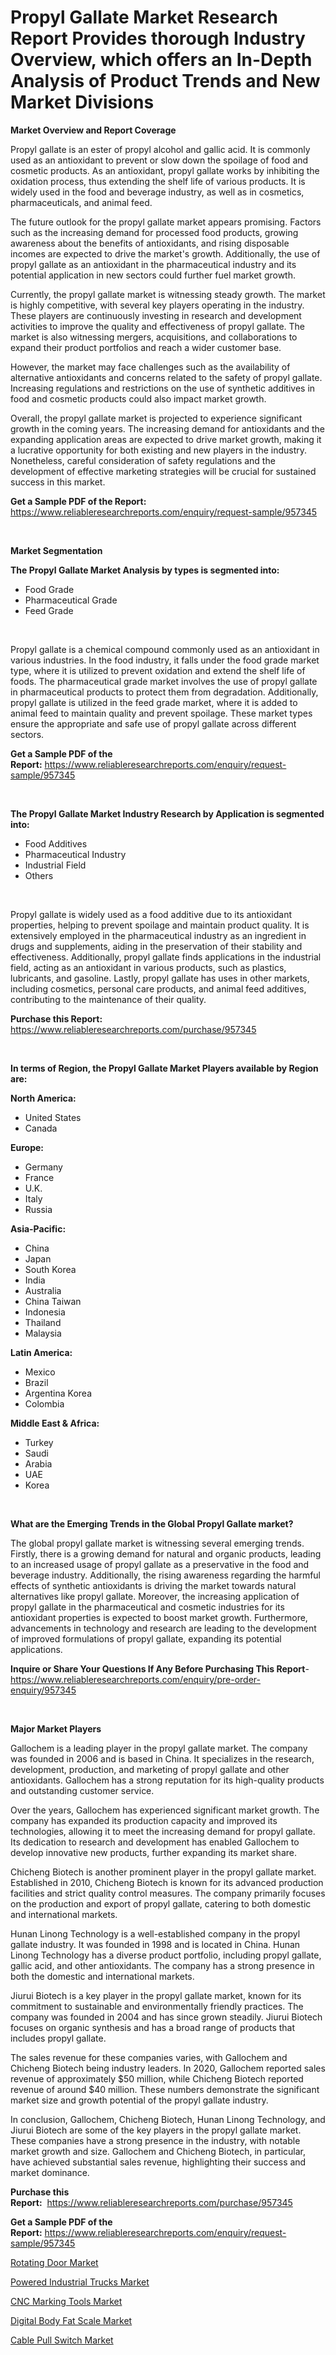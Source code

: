 <p><h1>Propyl Gallate Market Research Report Provides thorough Industry Overview, which offers an In-Depth Analysis of Product Trends and New Market Divisions</h1></p><p><strong>Market Overview and Report Coverage</strong></p>
<p><p>Propyl gallate is an ester of propyl alcohol and gallic acid. It is commonly used as an antioxidant to prevent or slow down the spoilage of food and cosmetic products. As an antioxidant, propyl gallate works by inhibiting the oxidation process, thus extending the shelf life of various products. It is widely used in the food and beverage industry, as well as in cosmetics, pharmaceuticals, and animal feed.</p><p>The future outlook for the propyl gallate market appears promising. Factors such as the increasing demand for processed food products, growing awareness about the benefits of antioxidants, and rising disposable incomes are expected to drive the market's growth. Additionally, the use of propyl gallate as an antioxidant in the pharmaceutical industry and its potential application in new sectors could further fuel market growth.</p><p>Currently, the propyl gallate market is witnessing steady growth. The market is highly competitive, with several key players operating in the industry. These players are continuously investing in research and development activities to improve the quality and effectiveness of propyl gallate. The market is also witnessing mergers, acquisitions, and collaborations to expand their product portfolios and reach a wider customer base.</p><p>However, the market may face challenges such as the availability of alternative antioxidants and concerns related to the safety of propyl gallate. Increasing regulations and restrictions on the use of synthetic additives in food and cosmetic products could also impact market growth.</p><p>Overall, the propyl gallate market is projected to experience significant growth in the coming years. The increasing demand for antioxidants and the expanding application areas are expected to drive market growth, making it a lucrative opportunity for both existing and new players in the industry. Nonetheless, careful consideration of safety regulations and the development of effective marketing strategies will be crucial for sustained success in this market.</p></p>
<p><strong>Get a Sample PDF of the Report:</strong> <a href="https://www.reliableresearchreports.com/enquiry/request-sample/957345">https://www.reliableresearchreports.com/enquiry/request-sample/957345</a></p>
<p>&nbsp;</p>
<p><strong>Market Segmentation</strong></p>
<p><strong>The Propyl Gallate Market Analysis by types is segmented into:</strong></p>
<p><ul><li>Food Grade</li><li>Pharmaceutical Grade</li><li>Feed Grade</li></ul></p>
<p>&nbsp;</p>
<p><p>Propyl gallate is a chemical compound commonly used as an antioxidant in various industries. In the food industry, it falls under the food grade market type, where it is utilized to prevent oxidation and extend the shelf life of foods. The pharmaceutical grade market involves the use of propyl gallate in pharmaceutical products to protect them from degradation. Additionally, propyl gallate is utilized in the feed grade market, where it is added to animal feed to maintain quality and prevent spoilage. These market types ensure the appropriate and safe use of propyl gallate across different sectors.</p></p>
<p><strong>Get a Sample PDF of the Report:</strong>&nbsp;<a href="https://www.reliableresearchreports.com/enquiry/request-sample/957345">https://www.reliableresearchreports.com/enquiry/request-sample/957345</a></p>
<p>&nbsp;</p>
<p><strong>The Propyl Gallate Market Industry Research by Application is segmented into:</strong></p>
<p><ul><li>Food Additives</li><li>Pharmaceutical Industry</li><li>Industrial Field</li><li>Others</li></ul></p>
<p>&nbsp;</p>
<p><p>Propyl gallate is widely used as a food additive due to its antioxidant properties, helping to prevent spoilage and maintain product quality. It is extensively employed in the pharmaceutical industry as an ingredient in drugs and supplements, aiding in the preservation of their stability and effectiveness. Additionally, propyl gallate finds applications in the industrial field, acting as an antioxidant in various products, such as plastics, lubricants, and gasoline. Lastly, propyl gallate has uses in other markets, including cosmetics, personal care products, and animal feed additives, contributing to the maintenance of their quality.</p></p>
<p><strong>Purchase this Report:</strong>&nbsp; <a href="https://www.reliableresearchreports.com/purchase/957345">https://www.reliableresearchreports.com/purchase/957345</a></p>
<p>&nbsp;</p>
<p><strong>In terms of Region, the Propyl Gallate Market Players available by Region are:</strong></p>
<p>
    <p> <strong> North America: </strong>
        <ul>
            <li>United States</li>
            <li>Canada</li>
        </ul>
        </p> 
    <p> <strong> Europe: </strong>
        <ul>
            <li>Germany</li>
            <li>France</li>
            <li>U.K.</li>
            <li>Italy</li>
            <li>Russia</li>
        </ul>
        </p> 
    <p> <strong> Asia-Pacific: </strong>
        <ul>
            <li>China</li>
            <li>Japan</li>
            <li>South Korea</li>
            <li>India</li>
            <li>Australia</li>
            <li>China Taiwan</li>
            <li>Indonesia</li>
            <li>Thailand</li>
            <li>Malaysia</li>
        </ul>
        </p> 
    <p> <strong> Latin America: </strong>
        <ul>
            <li>Mexico</li>
            <li>Brazil</li>
            <li>Argentina Korea</li>
            <li>Colombia</li>
        </ul>
        </p> 
    <p> <strong> Middle East & Africa: </strong>
        <ul>
            <li>Turkey</li>
            <li>Saudi</li>
            <li>Arabia</li>
            <li>UAE</li>
            <li>Korea</li>
        </ul>
    </p>
    </p>
<p>&nbsp;</p>
<p><strong>What are the Emerging Trends in the Global Propyl Gallate market?</strong></p>
<p><p>The global propyl gallate market is witnessing several emerging trends. Firstly, there is a growing demand for natural and organic products, leading to an increased usage of propyl gallate as a preservative in the food and beverage industry. Additionally, the rising awareness regarding the harmful effects of synthetic antioxidants is driving the market towards natural alternatives like propyl gallate. Moreover, the increasing application of propyl gallate in the pharmaceutical and cosmetic industries for its antioxidant properties is expected to boost market growth. Furthermore, advancements in technology and research are leading to the development of improved formulations of propyl gallate, expanding its potential applications.</p></p>
<p><strong>Inquire or Share Your Questions If Any Before Purchasing This Report</strong>- <a href="https://www.reliableresearchreports.com/enquiry/pre-order-enquiry/957345">https://www.reliableresearchreports.com/enquiry/pre-order-enquiry/957345</a></p>
<p>&nbsp;</p>
<p><strong>Major Market Players</strong></p>
<p><p>Gallochem is a leading player in the propyl gallate market. The company was founded in 2006 and is based in China. It specializes in the research, development, production, and marketing of propyl gallate and other antioxidants. Gallochem has a strong reputation for its high-quality products and outstanding customer service.</p><p>Over the years, Gallochem has experienced significant market growth. The company has expanded its production capacity and improved its technologies, allowing it to meet the increasing demand for propyl gallate. Its dedication to research and development has enabled Gallochem to develop innovative new products, further expanding its market share.</p><p>Chicheng Biotech is another prominent player in the propyl gallate market. Established in 2010, Chicheng Biotech is known for its advanced production facilities and strict quality control measures. The company primarily focuses on the production and export of propyl gallate, catering to both domestic and international markets.</p><p>Hunan Linong Technology is a well-established company in the propyl gallate industry. It was founded in 1998 and is located in China. Hunan Linong Technology has a diverse product portfolio, including propyl gallate, gallic acid, and other antioxidants. The company has a strong presence in both the domestic and international markets.</p><p>Jiurui Biotech is a key player in the propyl gallate market, known for its commitment to sustainable and environmentally friendly practices. The company was founded in 2004 and has since grown steadily. Jiurui Biotech focuses on organic synthesis and has a broad range of products that includes propyl gallate.</p><p>The sales revenue for these companies varies, with Gallochem and Chicheng Biotech being industry leaders. In 2020, Gallochem reported sales revenue of approximately $50 million, while Chicheng Biotech reported revenue of around $40 million. These numbers demonstrate the significant market size and growth potential of the propyl gallate industry.</p><p>In conclusion, Gallochem, Chicheng Biotech, Hunan Linong Technology, and Jiurui Biotech are some of the key players in the propyl gallate market. These companies have a strong presence in the industry, with notable market growth and size. Gallochem and Chicheng Biotech, in particular, have achieved substantial sales revenue, highlighting their success and market dominance.</p></p>
<p><strong>Purchase this Report:</strong>&nbsp;&nbsp;<a href="https://www.reliableresearchreports.com/purchase/957345">https://www.reliableresearchreports.com/purchase/957345</a></p>
<p></p>
<p><strong>Get a Sample PDF of the Report:</strong>&nbsp;<a href="https://www.reliableresearchreports.com/enquiry/request-sample/957345">https://www.reliableresearchreports.com/enquiry/request-sample/957345</a></p>
<p><p><a href="https://medium.com/@snehareportprime/rotating-door-market-outlook-industry-overview-and-forecast-2023-to-2030-80e8e3e0fea2">Rotating Door Market</a></p><p><a href="https://medium.com/@aashish.reportprime2/analyzing-powered-industrial-trucks-market-global-industry-perspective-and-forecast-2023-to-2030-4a79d605e647">Powered Industrial Trucks Market</a></p><p><a href="https://medium.com/@rahulv.reportprime/cnc-marking-tools-market-the-key-to-successful-business-strategy-forecast-till-2030-fac614f24fd2">CNC Marking Tools Market</a></p><p><a href="https://medium.com/@helalkhan4512/digital-body-fat-scale-market-the-key-to-successful-business-strategy-forecast-till-2030-03994c9f272a">Digital Body Fat Scale Market</a></p><p><a href="https://medium.com/@akshatreportprime/cable-pull-switch-market-insights-into-market-cagr-market-trends-and-growth-strategies-d1b435882ff0">Cable Pull Switch Market</a></p></p>